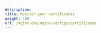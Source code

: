 ```yaml
---
description:
title: Monitor your certificates
weight: 400
url: /nginx-one/nginx-configs/certificates
---
```

